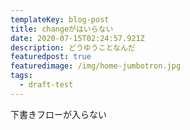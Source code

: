 ```yaml
---
templateKey: blog-post
title: changeがはいらない
date: 2020-07-15T02:24:57.921Z
description: どうゆうことなんだ
featuredpost: true
featuredimage: /img/home-jumbotron.jpg
tags:
  - draft-test
---
```

下書きフローが入らない